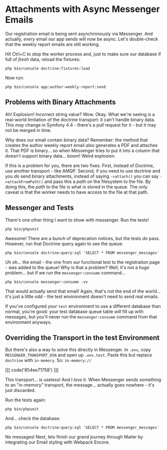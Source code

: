 # Attachments with Async Messenger Emails

Our registration email is being sent asynchronously via Messenger. And actually,
*every* email our app sends will now be async. Let's double-check that the
weekly report emails are still working.

Hit Ctrl+C to stop the worker process and, just to make sure our database if full
of *fresh* data, reload the fixtures:

```terminal
php bin/console doctrine:fixtures:load
```

Now run:

```terminal
php bin/console app:author-weekly-report:send
```

## Problems with Binary Attachments

Ah! Explosion! Incorrect string value? Wow. Okay. What we're seeing is a real-world
limitation of the doctrine transport: it can't handle binary data. This *may* change
in Symfony 4.4 - there's a pull request for it - but it may not be merged in time.

Why does our email contain binary data? Remember: the method that creates the
author weekly report email *also* generates a PDF and attaches it. That PDF is
binary... so when Messenger tries to put it into a column that doesn't support
binary data... boom! Weird explosion.

If this is a problem for you, there are two fixes. First, instead of Doctrine, use
another transport - like AMQP. Second, if you need to use doctrine and you *do*
send binary attachments, instead of saying `->attach()` you can say
`->attachFromPath()` and pass this a *path* on the filesystem to the file. By doing
this, the *path* to the file is what is stored in the queue. The only caveat is
that the worker needs to have access to the file at that path.

## Messenger and Tests

There's one other thing I want to show with messenger. Run the tests!

```terminal
php bin/phpunit
```

Awesome! There are a *bunch* of deprecation notices, but the tests *do* pass.
However, run that Doctrine query again to see the queue:

```terminal-silent
php bin/console doctrine:query:sql 'SELECT * FROM messenger_messages'
```

Uh oh... the email - the one from our functional test to the registration page -
was added to the queue! Why is that a problem? Well, it's not a *huge* problem...
but if we run the `messenger:consume` command...

```terminal-silent
php bin/console messenger:consume -vv
```

That would actually send that email! Again, that's not the end of the world...
it's just a little odd - the test environment doesn't need to send real emails.

If you've configured your `test` environment to use a different database than
normal, you're good: your test database queue table *will* fill up with messages,
but you'll never run the `messenger:consume` command from that environment anyways.

## Overriding the Transport in the test Environment

But there's also a way to solve this directly in Messenger. In `.env`, copy
`MESSENGER_TRANSPORT_DSN` and open up `.env.test`. Paste this but replace `doctrine`
with `in-memory`. So: `in-memory://`

[[[ code('854ee71758') ]]]

This transport... is useless! And I *love* it. When Messenger sends something to
an "in-memory" transport, the message... actually goes nowhere - it's just discarded.

Run the tests again:

```terminal-silent
php bin/phpunit
```

And... check the database:

```terminal-silent
php bin/console doctrine:query:sql 'SELECT * FROM messenger_messages'
```

No messages! Next, lets finish our grand journey through Mailer by integrating
our Email styling with Webpack Encore.
